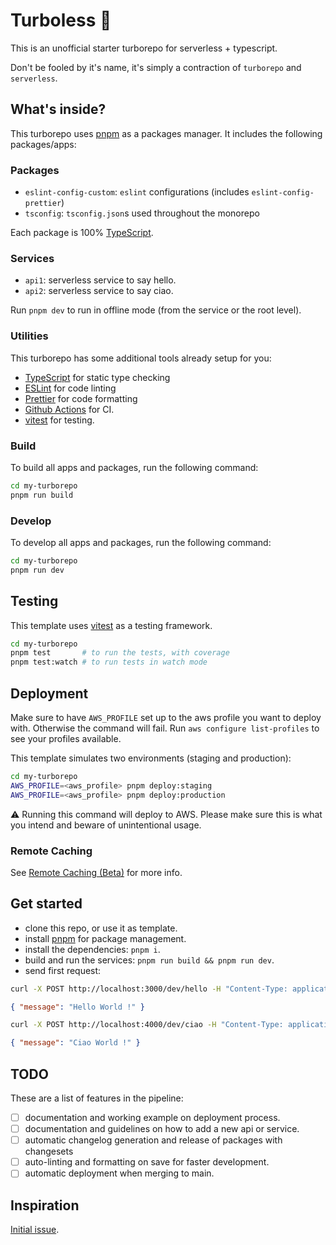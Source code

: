 # Turboless 🐠

This is an unofficial starter turborepo for serverless + typescript.

Don't be fooled by it's name, it's simply a contraction of `turborepo` and `serverless`.

## What's inside?

This turborepo uses [pnpm](https://pnpm.io) as a packages manager. It includes the following packages/apps:

### Packages

- `eslint-config-custom`: `eslint` configurations (includes `eslint-config-prettier`)
- `tsconfig`: `tsconfig.json`s used throughout the monorepo

Each package is 100% [TypeScript](https://www.typescriptlang.org/).

### Services

- `api1`: serverless service to say hello.
- `api2`: serverless service to say ciao.

Run `pnpm dev` to run in offline mode (from the service or the root level).

### Utilities

This turborepo has some additional tools already setup for you:

- [TypeScript](https://www.typescriptlang.org/) for static type checking
- [ESLint](https://eslint.org/) for code linting
- [Prettier](https://prettier.io) for code formatting
- [Github Actions](https://github.com/features/actions) for CI.
- [vitest](https://vitest.dev/) for testing.

### Build

To build all apps and packages, run the following command:

```bash
cd my-turborepo
pnpm run build
```

### Develop

To develop all apps and packages, run the following command:

```bash
cd my-turborepo
pnpm run dev
```

## Testing

This template uses [vitest](https://vitest.dev/) as a testing framework.

```bash
cd my-turborepo
pnpm test       # to run the tests, with coverage
pnpm test:watch # to run tests in watch mode
```

## Deployment

Make sure to have `AWS_PROFILE` set up to the aws profile you want to deploy with. Otherwise the command will fail.
Run `aws configure list-profiles` to see your profiles available.

This template simulates two environments (staging and production):

```bash
cd my-turborepo
AWS_PROFILE=<aws_profile> pnpm deploy:staging
AWS_PROFILE=<aws_profile> pnpm deploy:production
```

⚠️ Running this command will deploy to AWS. Please make sure this is what you intend and beware of unintentional usage.

### Remote Caching

See [Remote Caching (Beta)](https://turborepo.org/docs/core-concepts/remote-caching) for more info.

## Get started

- clone this repo, or use it as template.
- install [pnpm](https://pnpm.io/installation) for package management.
- install the dependencies: `pnpm i`.
- build and run the services: `pnpm run build && pnpm run dev`.
- send first request:

```bash
curl -X POST http://localhost:3000/dev/hello -H "Content-Type: application/json" -d '{"name": "World"}'
```

```json
{ "message": "Hello World !" }
```

```bash
curl -X POST http://localhost:4000/dev/ciao -H "Content-Type: application/json" -d '{"name": "world"}'
```

```json
{ "message": "Ciao World !" }
```

## TODO

These are a list of features in the pipeline:

- [ ] documentation and working example on deployment process.
- [ ] documentation and guidelines on how to add a new api or service.
- [ ] automatic changelog generation and release of packages with changesets
- [ ] auto-linting and formatting on save for faster development.
- [ ] automatic deployment when merging to main.

## Inspiration

[Initial issue](https://github.com/vercel/turbo/issues/221).

